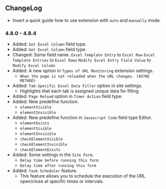 ## ChangeLog

- Insert a quick guide how to use extension with `auto` and `manually` mode.

### 4.8.0 - 4.8.4

- Added: `Set Excel Column` field type.
- Added: `Get Excel Column` field type.
- Changed: Some field name.
  `Excel Template Entry` to `Excel Row`
  `Excel Template Entries` to `Excel Rows`
  `Modify Excel Entry Field Value` to `Modify Excel Column`
- Added: A new option in `Types of URL Monitoring` extension settings.
  - `When the page is not reloaded when the URL changes. (ASYNC METHOD)`
- Added: `Tab-Specific Excel Data Filler` option in site settings.
  - Highlights that each tab is assigned unique data for filling.
- Added: `Page Reload` option in `Timer Action` field type.
- Added: New predefine function.
  - `elementVisible`
  - `elementInvisible`
- Added: New predefine function in `Javascript Code` field type Editor.
  - `elementExists`
  - `elementVisible`
  - `elementInvisible`
  - `checkElementVisible`
  - `checkElementInvisible`
  - `checkElementExists`
- Added: Some settings in the `Site Form`.
  - `Delay time before running this form`
  - `Delay time after running this form`
- Added: `Task Scheduler` feature.
  - This feature allows you to schedule the execution of the URL open/close at specific times or intervals.